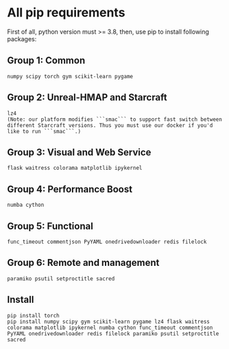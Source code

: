 # All pip requirements

First of all, python version must >= 3.8, then, use pip to install following packages:

## Group 1: Common
```
numpy scipy torch gym scikit-learn pygame 
```


## Group 2: Unreal-HMAP and Starcraft
```
lz4
(Note: our platform modifies ```smac``` to support fast switch between different Starcraft versions. Thus you must use our docker if you'd like to run ```smac```.)
```

## Group 3: Visual and Web Service
```
flask waitress colorama matplotlib ipykernel
``` 

## Group 4: Performance Boost
```
numba cython 
```

## Group 5: Functional
```
func_timeout commentjson PyYAML onedrivedownloader redis filelock
```

## Group 6: Remote and management
```
paramiko psutil setproctitle sacred
```

## Install
``` 
pip install torch
pip install numpy scipy gym scikit-learn pygame lz4 flask waitress colorama matplotlib ipykernel numba cython func_timeout commentjson PyYAML onedrivedownloader redis filelock paramiko psutil setproctitle sacred
```

